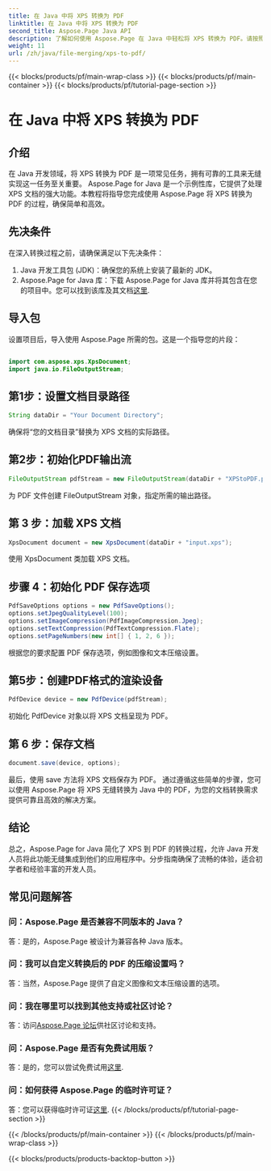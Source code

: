 ```yaml
---
title: 在 Java 中将 XPS 转换为 PDF
linktitle: 在 Java 中将 XPS 转换为 PDF
second_title: Aspose.Page Java API
description: 了解如何使用 Aspose.Page 在 Java 中轻松将 XPS 转换为 PDF。请按照我们的分步指南进行高效的文档转换。
weight: 11
url: /zh/java/file-merging/xps-to-pdf/
---
```


{{< blocks/products/pf/main-wrap-class >}}
{{< blocks/products/pf/main-container >}}
{{< blocks/products/pf/tutorial-page-section >}}

# 在 Java 中将 XPS 转换为 PDF

## 介绍
在 Java 开发领域，将 XPS 转换为 PDF 是一项常见任务，拥有可靠的工具来无缝实现这一任务至关重要。 Aspose.Page for Java 是一个示例性库，它提供了处理 XPS 文档的强大功能。本教程将指导您完成使用 Aspose.Page 将 XPS 转换为 PDF 的过程，确保简单和高效。
## 先决条件
在深入转换过程之前，请确保满足以下先决条件：
1. Java 开发工具包 (JDK)：确保您的系统上安装了最新的 JDK。
2.  Aspose.Page for Java 库：下载 Aspose.Page for Java 库并将其包含在您的项目中。您可以找到该库及其文档[这里](https://reference.aspose.com/page/java/).
## 导入包
设置项目后，导入使用 Aspose.Page 所需的包。这是一个指导您的片段：
```java

import com.aspose.xps.XpsDocument;
import java.io.FileOutputStream;
```
## 第1步：设置文档目录路径
```java
String dataDir = "Your Document Directory";
```
确保将“您的文档目录”替换为 XPS 文档的实际路径。
## 第2步：初始化PDF输出流
```java
FileOutputStream pdfStream = new FileOutputStream(dataDir + "XPStoPDF.pdf");
```
为 PDF 文件创建 FileOutputStream 对象，指定所需的输出路径。
## 第 3 步：加载 XPS 文档
```java
XpsDocument document = new XpsDocument(dataDir + "input.xps");
```
使用 XpsDocument 类加载 XPS 文档。
## 步骤 4：初始化 PDF 保存选项
```java
PdfSaveOptions options = new PdfSaveOptions();
options.setJpegQualityLevel(100);
options.setImageCompression(PdfImageCompression.Jpeg);
options.setTextCompression(PdfTextCompression.Flate);
options.setPageNumbers(new int[] { 1, 2, 6 });
```
根据您的要求配置 PDF 保存选项，例如图像和文本压缩设置。
## 第5步：创建PDF格式的渲染设备
```java
PdfDevice device = new PdfDevice(pdfStream);
```
初始化 PdfDevice 对象以将 XPS 文档呈现为 PDF。
## 第 6 步：保存文档
```java
document.save(device, options);
```
最后，使用 save 方法将 XPS 文档保存为 PDF。
通过遵循这些简单的步骤，您可以使用 Aspose.Page 将 XPS 无缝转换为 Java 中的 PDF，为您的文档转换需求提供可靠且高效的解决方案。
## 结论
总之，Aspose.Page for Java 简化了 XPS 到 PDF 的转换过程，允许 Java 开发人员将此功能无缝集成到他们的应用程序中。分步指南确保了流畅的体验，适合初学者和经验丰富的开发人员。
## 常见问题解答
### 问：Aspose.Page 是否兼容不同版本的 Java？
答：是的，Aspose.Page 被设计为兼容各种 Java 版本。
### 问：我可以自定义转换后的 PDF 的压缩设置吗？
答：当然，Aspose.Page 提供了自定义图像和文本压缩设置的选项。
### 问：我在哪里可以找到其他支持或社区讨论？
答：访问[Aspose.Page 论坛](https://forum.aspose.com/c/page/39)供社区讨论和支持。
### 问：Aspose.Page 是否有免费试用版？
答：是的，您可以尝试免费试用[这里](https://releases.aspose.com/).
### 问：如何获得 Aspose.Page 的临时许可证？
答：您可以获得临时许可证[这里](https://purchase.aspose.com/temporary-license/).
{{< /blocks/products/pf/tutorial-page-section >}}

{{< /blocks/products/pf/main-container >}}
{{< /blocks/products/pf/main-wrap-class >}}

{{< blocks/products/products-backtop-button >}}
